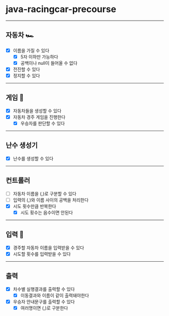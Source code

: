 # java-racingcar-precourse

---

## 자동차 🏎️

-[x] 이름을 가질 수 있다
  - [x] 5자 이하만 가능하다
  - [x] 공백이나 null이 들어올 수 없다
- [x] 전진할 수 있다
- [x] 정지할 수 있다

---
## 게임 🏁
- [x] 자동차들을 생성할 수 있다
- [x] 자동차 경주 게임을 진행한다
  - [x] 우승자를 판단할 수 있다

---
## 난수 생성기
- [x] 난수를 생성할 수 있다

---
## 컨트롤러
- [ ] 자동차 이름을 (,)로 구분할 수 있다
- [ ] 입력의 (,)와 이름 사이의 공백을 처리한다
- [x] 시도 횟수만큼 반복한다
  - [x] 시도 횟수는 음수이면 안된다

---
## 입력 💬

- [x] 경주할 자동차 이름을 입력받을 수 있다
- [x] 시도할 횟수를 입력받을 수 있다

---

## 출력

- [x] 차수별 실행결과를 출력할 수 있다
  - [x] 이동결과와 이름이 같이 출력돼야한다
- [x] 우승자 안내문구를 출력할 수 있다
  - [x] 여러명이면 (,)로 구분한다
